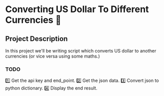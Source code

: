 # Converting US Dollar To Different Currencies 💸

## Project Description
In this project we'll be writing script which converts US dollar to another currencies (or vice versa using some maths.)

### TODO
1️⃣ Get the api key and end_point.
2️⃣ Get the json data.
3️⃣ Convert json to python dictionary.
4️⃣ Display the end result.